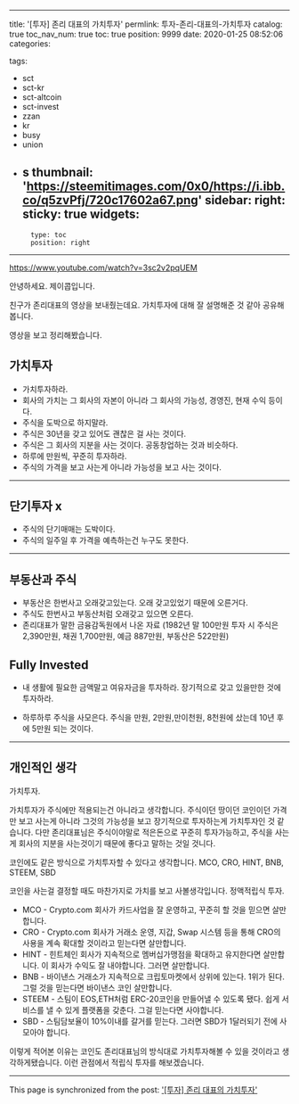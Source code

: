 
---
title: '[투자] 존리 대표의 가치투자'
permlink: 투자-존리-대표의-가치투자
catalog: true
toc_nav_num: true
toc: true
position: 9999
date: 2020-01-25 08:52:06
categories:

tags:
- sct
- sct-kr
- sct-altcoin
- sct-invest
- zzan
- kr
- busy
- union
- s
thumbnail: 'https://steemitimages.com/0x0/https://i.ibb.co/q5zvPfj/720c17602a67.png'
sidebar:
    right:
        sticky: true
widgets:
    -
        type: toc
        position: right
---



https://www.youtube.com/watch?v=3sc2v2pqUEM

안녕하세요. 제이콥입니다.

친구가 존리대표의 영상을 보내줬는데요. 가치투자에 대해 잘 설명해준 것 같아 공유해봅니다.

영상을 보고 정리해봤습니다.


## 가치투자

* 가치투자하라.
* 회사의 가치는 그 회사의 자본이 아니라 그 회사의 가능성, 경영진, 현재 수익 등이다.
* 주식을 도박으로 하지말라.
* 주식은 30년을 갖고 있어도 괜찮은 걸 사는 것이다.
* 주식은 그 회사의 지분을 사는 것이다. 공동창업하는 것과 비슷하다.
* 하루에 만원씩, 꾸준히 투자하라. 
* 주식의 가격을 보고 사는게 아니라 가능성을 보고 사는 것이다.


---

## 단기투자 x

* 주식의 단기매매는 도박이다.
* 주식의 일주일 후 가격을 예측하는건 누구도 못한다.

---

## 부동산과 주식

* 부동산은 한번사고 오래갖고있는다. 오래 갖고있었기 때문에 오른거다.
* 주식도 한번사고 부동산처럼 오래갖고 있으면 오른다.
* 존리대표가 말한 금융감독원에서 나온 자료 
(1982년 말 100만원 투자 시 주식은 2,390만원, 채권 1,700만원, 예금 887만원, 부동산은 522만원)


## Fully Invested

* 내 생활에 필요한 금액말고 여유자금을 투자하라. 장기적으로 갖고 있을만한 것에 투자하라.

* 하루하루 주식을 사모은다. 주식을 만원, 2만원,만이천원, 8천원에 샀는데 10년 후에 5만원 되는 것이다.


---

## 개인적인 생각

가치투자. 

가치투자가 주식에만 적용되는건 아니라고 생각합니다. 주식이던 땅이던 코인이던 가격만 보고 사는게 아니라 그것의 가능성을 보고 장기적으로 투자하는게 가치투자인 것 같습니다. 다만 존리대표님은 주식이야말로 적은돈으로 꾸준히 투자가능하고, 주식을 사는게 회사의 지분을 사는것이기 때문에 좋다고 말하는 것일 것니다.

코인에도 같은 방식으로 가치투자할 수 있다고 생각합니다. MCO, CRO, HINT, BNB, STEEM, SBD

코인을 사는걸 결정할 때도 마찬가지로 가치를 보고 사볼생각입니다. 정액적립식 투자. 


* MCO - Crypto.com 회사가 카드사업을 잘 운영하고, 꾸준히 할 것을 믿으면 살만합니다.
* CRO - Crypto.com 회사가 거래소 운영, 지갑, Swap 시스템 등을 통해 CRO의 사용을 계속 확대할 것이라고 믿는다면 살만합니다.
* HINT - 힌트체인 회사가 지속적으로 멤버십가맹점을 확대하고 유지한다면 살만합니다. 이 회사가 수익도 잘 내야합니다. 그러면 살만합니다.
* BNB - 바이낸스 거래소가 지속적으로 크립토마켓에서 상위에 있는다. 1위가 된다. 그럴 것을 믿는다면 바이낸스 코인 살만합니다.
* STEEM - 스팀이 EOS,ETH처럼 ERC-20코인을 만들어낼 수 있도록 됐다. 쉽게 서비스를 낼 수 있게 플랫폼을 갖춘다. 그걸 믿는다면 사야합니다.
* SBD - 스팀담보율이 10%이내를 갈거를 믿는다. 그러면 SBD가 1달러되기 전에 사모아야 합니다. 

이렇게 적어본 이유는 코인도 존리대표님의 방식대로 가치투자해볼 수 있을 것이라고 생각하게됐습니다. 이런 관점에서 적립식 투자를 해보겠습니다.

- - -

This page is synchronized from the post: ['[투자] 존리 대표의 가치투자'](https://steempeak.com/@jacobyu/3hokl4)
